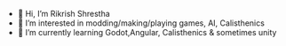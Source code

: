 - 👋 Hi, I’m Rikrish Shrestha
- 👀 I’m interested in modding/making/playing games, AI, Calisthenics
- 🌱 I’m currently learning Godot,Angular, Calisthenics & sometimes unity


<!---
Raikir-i-sh/Raikir-i-sh is a ✨ special ✨ repository because its `README.md` (this file) appears on your GitHub profile.
You can click the Preview link to take a look at your changes.
--->
